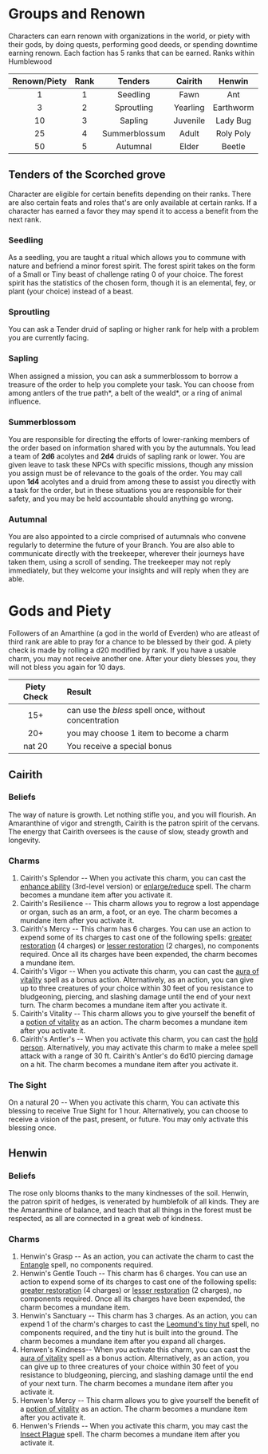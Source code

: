 # Groups and Renown
Characters can earn renown with organizations in the world, or piety with their gods, by doing quests, performing good deeds, or spending downtime earning renown. Each faction has 5 ranks that can be earned.
Ranks within Humblewood

| Renown/Piety | Rank | Tenders | Cairith | Henwin |
|:--:|:--:|:----:|:---:|:---:|
| 1 | 1 | Seedling | Fawn | Ant |
| 3 | 2 | Sproutling | Yearling | Earthworm|
| 10 | 3 | Sapling | Juvenile | Lady Bug |
| 25 | 4 | Summerblossum | Adult | Roly Poly |
| 50 | 5 | Autumnal | Elder | Beetle |

## Tenders of the Scorched grove 
Character are eligible for certain benefits depending on their ranks. There are also certain feats and roles that's are only available at certain ranks. If a character has earned a favor they may spend it to access a benefit from the next rank.
### Seedling
As a seedling, you are taught a ritual which allows you to commune with nature and befriend a minor forest spirit. The forest spirit takes on the form of a Small or Tiny beast of challenge rating 0 of your choice. The forest spirit has the statistics of the chosen form, though it is an elemental, fey, or plant (your choice) instead of a beast.
### Sproutling
You can ask a Tender druid of sapling or higher rank for help with a problem you are currently facing.
### Sapling
When assigned a mission, you can ask a summerblossom to borrow a treasure of the order to help you complete your task. You can choose from among antlers of the true path*, a belt of the weald*, or a ring of animal influence.
### Summerblossom
You are responsible for directing the efforts of lower-ranking members of the  order based on information shared with you by the autumnals. You lead a  team of **2d6** acolytes and **2d4** druids of sapling rank or lower. You are given leave to task these NPCs with specific missions, though any mission you assign must be of relevance to the goals of the order. You may call upon **1d4** acolytes and a druid from among these to assist you directly with a task for the order, but in these situations you are responsible for their safety, and you may be held accountable should anything go wrong.
### Autumnal
You are also appointed to a circle comprised of autumnals who convene regularly to determine the future of your Branch. You are also able to  communicate directly with the treekeeper, wherever their journeys have taken them, using a scroll of sending. The treekeeper may not reply immediately, but they welcome your insights and will reply when they are able.

# Gods and  Piety
Followers of an Amarthine (a god in the world of Everden)  who are atleast of third rank are able to pray for a chance to be blessed by their god. A piety check is made by rolling a d20 modified by rank. If you have a usable charm, you may not receive another one. After your diety blesses you, they will not bless you again for 10 days.

| Piety Check | Result |
|:--:|:--|
| 15+ | can use the *bless* spell once, without concentration  |
| 20+ | you may choose 1 item to become a charm |
| nat 20 | You receive a special bonus |

## Cairith

### Beliefs
The way of nature is growth. Let nothing stifle you, and you will flourish. An Amaranthine of vigor and strength, Cairith is the patron spirit of the cervans. The energy that Cairith oversees is the cause of slow, steady growth and longevity.

### Charms
1. Cairith's Splendor -- When you activate this charm, you can cast the [enhance ability](https://5e.tools/spells.html#enhance%20ability_phb) (3rd-level version) or [enlarge/reduce](https://5e.tools/spells.html#enlarge%2freduce_phb) spell. The charm becomes a mundane item after you activate it.
2. Cairith's Resilience -- This charm allows you to regrow a lost appendage or organ, such as an arm, a foot, or an eye. The charm becomes a mundane item after you activate it.
3. Cairith's Mercy -- This charm has 6 charges. You can use an action to expend some of its charges to cast one of the following spells: [greater restoration](https://5e.tools/spells.html#greater%20restoration_phb) (4 charges) or [lesser restoration](https://5e.tools/spells.html#lesser%20restoration_phb) (2 charges), no components required. Once all its charges have been expended, the charm becomes a mundane item.
4. Cairith's Vigor -- When you activate this charm, you can cast the [aura of vitality](https://5e.tools/spells.html#aura%20of%20vitality_phb) spell as a bonus action. Alternatively, as an action, you can give up to three creatures of your choice within 30 feet of you resistance to bludgeoning, piercing, and slashing damage until the end of your next turn. The charm becomes a mundane item after you activate it.
5. Cairith's Vitality -- This charm allows you to give yourself the benefit of a [potion of vitality](https://5e.tools/items.html#potion%20of%20vitality_dmg) as an action. The charm becomes a mundane item after you activate it.
6. Cairith's Antler's -- When you activate this charm, you can cast the [hold person](https://5e.tools/spells.html#hold%20person_phb). Alternatively, you may activate this charm to make a melee spell attack with a range of 30 ft. Cairith's Antler's do 6d10 piercing damage on a hit. The charm becomes a mundane item after you activate it.
###  The Sight 
On a natural 20 -- When you activate this charm, You can activate this blessing to receive True Sight for 1 hour. Alternatively, you can choose to receive a vision of the past, present, or future. You may only activate this blessing once.
## Henwin

### Beliefs
The rose only blooms thanks to the many kindnesses of the soil. Henwin, the patron spirit of hedges, is venerated by humblefolk of all kinds. They are the Amaranthine of balance, and teach that all things in the forest must be respected, as all are connected in a great web of kindness.

### Charms
1. Henwin's Grasp -- As an action, you can activate the charm to cast the [Entangle](https://5e.tools/spells.html#entangle_phb) spell, no components required.
2. Henwin's Gentle Touch -- This charm has 6 charges. You can use an action to expend some of its charges to cast one of the following spells: [greater restoration](https://5e.tools/spells.html#greater%20restoration_phb) (4 charges) or [lesser restoration](https://5e.tools/spells.html#lesser%20restoration_phb) (2 charges), no components required. Once all its charges have been expended, the charm becomes a mundane item.
3. Henwin's Sanctuary -- This charm has 3 charges. As an action, you can expend 1 of the charm's charges to cast the [Leomund's tiny hut](https://5e.tools/spells.html#leomund's%20tiny%20hut_phb) spell, no components required, and the tiny hut is built into the ground. The charm becomes a mundane item after you expand all charges.
4. Henwen's Kindness-- When you activate this charm, you can cast the [aura of vitality](https://5e.tools/spells.html#aura%20of%20vitality_phb) spell as a bonus action. Alternatively, as an action, you can give up to three creatures of your choice within 30 feet of you resistance to bludgeoning, piercing, and slashing damage until the end of your next turn. The charm becomes a mundane item after you activate it.
5. Henwen's Mercy -- This charm allows you to give yourself the benefit of a [potion of vitality](https://5e.tools/items.html#potion%20of%20vitality_dmg) as an action. The charm becomes a mundane item after you activate it.
6. Henwen's Friends -- When you activate this charm, you may cast the [Insect Plague](https://5e.tools/spells.html#insect%20plague_phb) spell. The charm becomes a mundane item after you activate it.
<!--stackedit_data:
eyJoaXN0b3J5IjpbLTEwMzc2NDgzNjAsLTIwMTM5NTc3MjUsLT
I3NDMzNjM0MiwtNDM4MjY5Nzc0LC0xOTEwODM5NDYwLDE1OTU0
MTQ5NTAsMTE5MzEzNzYzOCw5NjUxMDk4MjYsNTk4ODc2MDA3LC
0xMzg4MTIyNzU5LC0zMzA4NzE4MjAsLTgzMTE1MTc1MiwtMjAy
Mjc0MjMyOSwxODU0Mjk5MzYxLC0xMDAyNjM2Mzk2LC02NDQ2Mj
A0NDIsNDEzMTgxMDM3LDY1NDM3ODM3M119
-->
